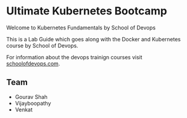 # Ultimate Kubernetes Bootcamp

Welcome to Kubernetes Fundamentals by School of Devops

This is a Lab Guide which goes along with the Docker and Kubernetes course by School of Devops.

For information about the devops trainign courses visit [schoolofdevops.com](http://schoolofdeovps.com).


## Team

- Gourav Shah
- Vijayboopathy
- Venkat

